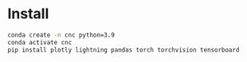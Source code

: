 # Install
```bash
conda create -n cnc python=3.9
conda activate cnc
pip install plotly lightning pandas torch torchvision tensorboard
```